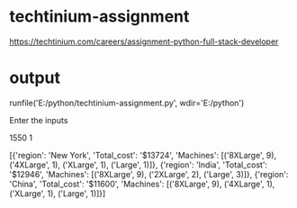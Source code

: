 # techtinium-assignment

https://techtinium.com/careers/assignment-python-full-stack-developer




# output

runfile('E:/python/techtinium-assignment.py', wdir='E:/python')

Enter the inputs

1550 1


[{'region': 'New York', 'Total_cost': '$13724', 'Machines': [('8XLarge', 9), ('4XLarge', 1), ('XLarge', 1), ('Large', 1)]}, {'region': 'India', 'Total_cost': '$12946', 'Machines': [('8XLarge', 9), ('2XLarge', 2), ('Large', 3)]}, {'region': 'China', 'Total_cost': '$11600', 'Machines': [('8XLarge', 9), ('4XLarge', 1), ('XLarge', 1), ('Large', 1)]}]

